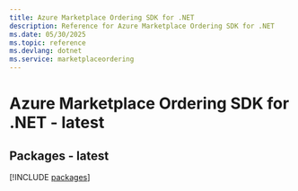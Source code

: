 ```yaml
---
title: Azure Marketplace Ordering SDK for .NET
description: Reference for Azure Marketplace Ordering SDK for .NET
ms.date: 05/30/2025
ms.topic: reference
ms.devlang: dotnet
ms.service: marketplaceordering
---
```

# Azure Marketplace Ordering SDK for .NET - latest
## Packages - latest
[!INCLUDE [packages](marketplace-ordering-index.md)]
